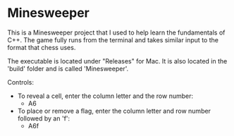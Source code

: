 # Minesweeper

This is a Minesweeper project that I used to help learn the fundamentals of C++. The game fully runs from the terminal and takes similar input to the format that chess uses. 

The executable is located under "Releases" for Mac. It is also located in the 'build' folder and is called 'Minesweeper'.

Controls:
- To reveal a cell, enter the column letter and the row number:
  - A6
- To place or remove a flag, enter the column letter and row number followed by an 'f':
  - A6f
